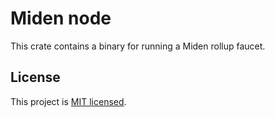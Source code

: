 # Miden node

This crate contains a binary for running a Miden rollup faucet.

## License
This project is [MIT licensed](../LICENSE).
